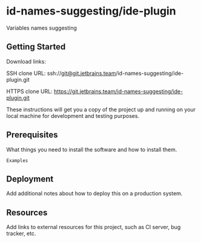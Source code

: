 # id-names-suggesting/ide-plugin

Variables names suggesting

## Getting Started

Download links:

SSH clone URL: ssh://git@git.jetbrains.team/id-names-suggesting/ide-plugin.git

HTTPS clone URL: https://git.jetbrains.team/id-names-suggesting/ide-plugin.git



These instructions will get you a copy of the project up and running on your local machine for development and testing purposes.

## Prerequisites

What things you need to install the software and how to install them.

```
Examples
```

## Deployment

Add additional notes about how to deploy this on a production system.

## Resources

Add links to external resources for this project, such as CI server, bug tracker, etc.
